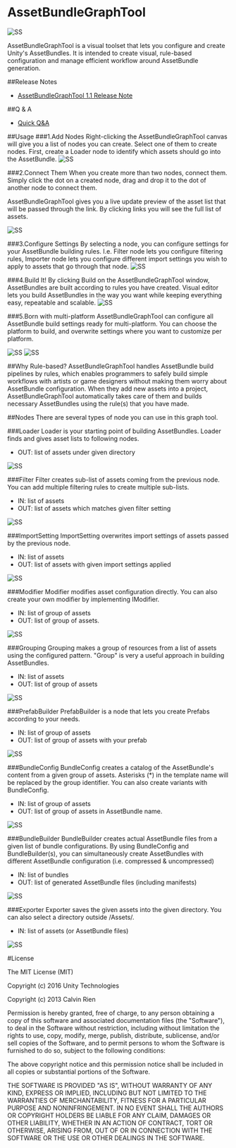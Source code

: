 # AssetBundleGraphTool

![SS](/Doc/images/readme/graph.png)

AssetBundleGraphTool is a visual toolset that lets you configure and create Unity's AssetBundles. It is intended to create visual, rule-based configuration and manage efficient workflow around AssetBundle generation.

##Release Notes
* [AssetBundleGraphTool 1.1 Release Note](https://bitbucket.org/Unity-Technologies/assetbundlegraphtool/wiki/AssetBundleGraphTool%201.1%20Release%20Note)

##Q & A
* [Quick Q&A](https://bitbucket.org/Unity-Technologies/assetbundlegraphtool/wiki/Home)

##Usage
###1.Add Nodes
Right-clicking the AssetBundleGraphTool canvas will give you a list of nodes you can create. Select one of them to create nodes. First, create a Loader node to identify which assets should go into the AssetBundle.
![SS](/Doc/images/readme/1.png)

###2.Connect Them
When you create more than two nodes, connect them. Simply click the dot on a created node, drag and drop it to the dot of another node to connect them.

AssetBundleGraphTool gives you a live update preview of the asset list that will be passed through the link. By clicking links you will see the full list of assets.

![SS](/Doc/images/readme/2.png)

###3.Configure Settings
By selecting a node, you can configure settings for your AssetBundle building rules. I.e. Filter node lets you configure filtering rules, Importer node lets you configure different import settings you wish to apply to assets that go through that node. 
![SS](/Doc/images/readme/3.png)

###4.Build It!
By clicking Build on the AssetBundleGraphTool window, AssetBundles are built according to rules you have created.
Visual editor lets you build AssetBundles in the way you want while keeping everything easy, repeatable and scalable.
![SS](/Doc/images/readme/4.png)

###5.Born with multi-platform
AssetBundleGraphTool can configure all AssetBundle build settings ready for multi-platform. You can choose the platform to build, and overwrite settings where you want to customize per platform.

![SS](/Doc/images/readme/5.png)
![SS](/Doc/images/readme/6.png)


##Why Rule-based?
AssetBundleGraphTool handles AssetBundle build pipelines by rules, which enables programmers to safely build simple workflows with artists or game designers without making them worry about AssetBundle configuration. When they add new assets into a project, AssetBundleGraphTool automatically takes care of them and builds necessary AssetBundles using the rule(s) that you have made. 




##Nodes
There are several types of node you can use in this graph tool.

###Loader
Loader is your starting point of building AssetBundles. Loader finds and gives asset lists to following nodes.  
- OUT: list of assets under given directory

![SS](/Doc/images/readme/1000.png)

###Filter
Filter creates sub-list of assets coming from the previous node. You can add multiple filtering rules to create multiple sub-lists.
- IN: list of assets
- OUT: list of assets which matches given filter setting

![SS](/Doc/images/readme/600.png)  

###ImportSetting
ImportSetting overwrites import settings of assets passed by the previous node.
- IN: list of assets
- OUT: list of assets with given import settings applied

![SS](/Doc/images/readme/500.png)  

###Modifier
Modifier modifies asset configuration directly. You can also create your own modifier by implementing IModifier.
- IN: list of group of assets
- OUT: list of group of assets.

![SS](/Doc/images/readme/1100.png)


###Grouping
Grouping makes a group of resources from a list of assets using the configured pattern.
"Group" is very a useful approach in building AssetBundles.
- IN: list of assets
- OUT: list of group of assets

![SS](/Doc/images/readme/400.png)  

###PrefabBuilder
PrefabBuilder is a node that lets you create Prefabs according to your needs.
- IN: list of group of assets
- OUT: list of group of assets with your prefab

![SS](/Doc/images/readme/700.png)  

###BundleConfig
BundleConfig creates a catalog of the AssetBundle's content from a given group of assets.  Asterisks (*) in the template name will be replaced by the group identifier.  You can also create variants with BundleConfig.
- IN: list of group of assets
- OUT: list of group of assets in AssetBundle name.

![SS](/Doc/images/readme/800.png)


###BundleBuilder
BundleBuilder creates actual AssetBundle files from a given list of bundle configurations. By using BundleConfig and BundleBuilder(s), you can simultaneously create AssetBundles with different AssetBundle configuration (i.e. compressed & uncompressed)

- IN: list of bundles
- OUT: list of generated AssetBundle files (including manifests)

![SS](/Doc/images/readme/100.png)


###Exporter
Exporter saves the given assets into the given directory.  You can also select a directory outside /Assets/. 
- IN: list of assets (or AssetBundle files)

![SS](/Doc/images/readme/900.png)


#License

The MIT License (MIT)

Copyright (c) 2016 Unity Technologies

Copyright (c) 2013 Calvin Rien

Permission is hereby granted, free of charge, to any person obtaining a copy of this software and associated documentation files (the "Software"), to deal in the Software without restriction, including without limitation the rights to use, copy, modify, merge, publish, distribute, sublicense, and/or sell copies of the Software, and to permit persons to whom the Software is furnished to do so, subject to the following conditions:

The above copyright notice and this permission notice shall be included in all copies or substantial portions of the Software.

THE SOFTWARE IS PROVIDED "AS IS", WITHOUT WARRANTY OF ANY KIND, EXPRESS OR IMPLIED, INCLUDING BUT NOT LIMITED TO THE WARRANTIES OF MERCHANTABILITY, FITNESS FOR A PARTICULAR PURPOSE AND NONINFRINGEMENT. IN NO EVENT SHALL THE AUTHORS OR COPYRIGHT HOLDERS BE LIABLE FOR ANY CLAIM, DAMAGES OR OTHER LIABILITY, WHETHER IN AN ACTION OF CONTRACT, TORT OR OTHERWISE, ARISING FROM, OUT OF OR IN CONNECTION WITH THE SOFTWARE OR THE USE OR OTHER DEALINGS IN THE SOFTWARE.